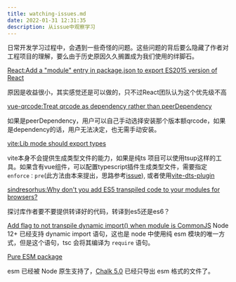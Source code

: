 ```yaml
---
title: watching-issues.md
date: 2022-01-31 12:31:35
description: 从issue中观察学习
---
```


日常开发学习过程中，会遇到一些奇怪的问题。这些问题的背后要么隐藏了作者对工程项目的理解，要么由于历史原因久久搁置成为我们使用的绊脚石。<!--more-->

[React:Add a "module" entry in package.json to export ES2015 version of React](https://github.com/facebook/react/issues/10021)

原因是收益很小，其实感觉还是可以做的，只不过React团队认为这个优先级不高

[vue-qrcode:Treat qrcode as dependency rather than peerDependency](https://github.com/fengyuanchen/vue-qrcode/issues/44)

如果是peerDependency，用户可以自己手动选择安装那个版本额qrcode，如果是dependency的话，用户无法决定，也无需手动安装。

[vite:Lib mode should export types](https://github.com/vitejs/vite/issues/3461)

vite本身不会提供生成类型文件的能力，如果是纯ts 项目可以使用tsup这样的工具。如果含有vue组件，可以配置typescript插件生成类型文件，需要指定`enforce：pre`(此方法由本来提出，思路参考[issue](https://github.com/harrytran998/rep-vite-bunlder-vue-ts/issues/1#issuecomment-845233883)), 或者使用[vite-dts-plugin](https://github.com/qmhc/vite-plugin-dts)

[sindresorhus:Why don't you add ES5 transpiled code to your modules for browsers?](https://github.com/sindresorhus/ama/issues/446)

探讨库作者要不要提供转译好的代码，转译到es5还是es6？

[Add flag to not transpile dynamic import() when module is CommonJS](https://github.com/microsoft/TypeScript/issues/43329)
Node 12+ 已经支持 dynamic import 语句，这也是 node 中使用纯 esm 模块的唯一方式，但是这个语句，tsc 会将其编译为 `require` 语句。

[Pure ESM package](https://gist.github.com/sindresorhus/a39789f98801d908bbc7ff3ecc99d99c)

esm 已经被 Node 原生支持了，[Chalk 5.0](https://github.com/chalk/chalk/releases/tag/v5.0.0) 已经只导出 esm 格式的文件了。